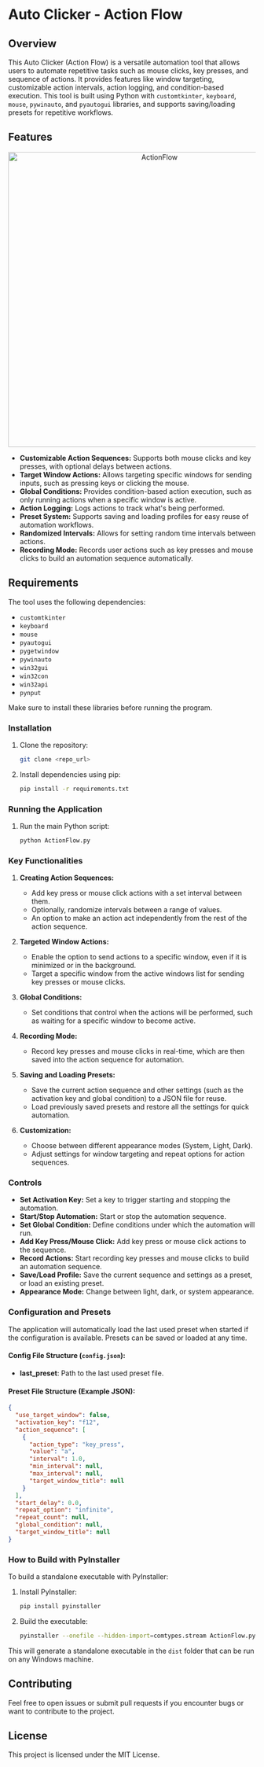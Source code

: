 
# Auto Clicker - Action Flow

## Overview
This Auto Clicker (Action Flow) is a versatile automation tool that allows users to automate repetitive tasks such as mouse clicks, key presses, and sequence of actions. It provides features like window targeting, customizable action intervals, action logging, and condition-based execution. This tool is built using Python with `customtkinter`, `keyboard`, `mouse`, `pywinauto`, and `pyautogui` libraries, and supports saving/loading presets for repetitive workflows.

## Features
<p align="center">  <img width="600" src="https://github.com/user-attachments/assets/34b1051d-01a9-4627-b46b-10f9c6d2b9a0" alt="ActionFlow"> </p>

- **Customizable Action Sequences:** Supports both mouse clicks and key presses, with optional delays between actions.
- **Target Window Actions:** Allows targeting specific windows for sending inputs, such as pressing keys or clicking the mouse.
- **Global Conditions:** Provides condition-based action execution, such as only running actions when a specific window is active.
- **Action Logging:** Logs actions to track what's being performed.
- **Preset System:** Supports saving and loading profiles for easy reuse of automation workflows.
- **Randomized Intervals:** Allows for setting random time intervals between actions.
- **Recording Mode:** Records user actions such as key presses and mouse clicks to build an automation sequence automatically.

## Requirements
The tool uses the following dependencies:
- `customtkinter`
- `keyboard`
- `mouse`
- `pyautogui`
- `pygetwindow`
- `pywinauto`
- `win32gui`
- `win32con`
- `win32api`
- `pynput`

Make sure to install these libraries before running the program.

### Installation
1. Clone the repository:
    ```bash
    git clone <repo_url>
    ```

2. Install dependencies using pip:
    ```bash
    pip install -r requirements.txt
    ```

### Running the Application
1. Run the main Python script:
    ```bash
    python ActionFlow.py
    ```

### Key Functionalities
1. **Creating Action Sequences:**
   - Add key press or mouse click actions with a set interval between them.
   - Optionally, randomize intervals between a range of values.
   - An option to make an action act independently from the rest of the action sequence.

2. **Targeted Window Actions:**
   - Enable the option to send actions to a specific window, even if it is minimized or in the background.
   - Target a specific window from the active windows list for sending key presses or mouse clicks.

3. **Global Conditions:**
   - Set conditions that control when the actions will be performed, such as waiting for a specific window to become active.

4. **Recording Mode:**
   - Record key presses and mouse clicks in real-time, which are then saved into the action sequence for automation.

5. **Saving and Loading Presets:**
   - Save the current action sequence and other settings (such as the activation key and global condition) to a JSON file for reuse.
   - Load previously saved presets and restore all the settings for quick automation.

6. **Customization:**
   - Choose between different appearance modes (System, Light, Dark).
   - Adjust settings for window targeting and repeat options for action sequences.

### Controls
- **Set Activation Key:** Set a key to trigger starting and stopping the automation.
- **Start/Stop Automation:** Start or stop the automation sequence.
- **Set Global Condition:** Define conditions under which the automation will run.
- **Add Key Press/Mouse Click:** Add key press or mouse click actions to the sequence.
- **Record Actions:** Start recording key presses and mouse clicks to build an automation sequence.
- **Save/Load Profile:** Save the current sequence and settings as a preset, or load an existing preset.
- **Appearance Mode:** Change between light, dark, or system appearance.

### Configuration and Presets
The application will automatically load the last used preset when started if the configuration is available. Presets can be saved or loaded at any time.

#### Config File Structure (`config.json`):
- **last_preset**: Path to the last used preset file.

#### Preset File Structure (Example JSON):
```json
{
  "use_target_window": false,
  "activation_key": "f12",
  "action_sequence": [
    {
      "action_type": "key_press",
      "value": "a",
      "interval": 1.0,
      "min_interval": null,
      "max_interval": null,
      "target_window_title": null
    }
  ],
  "start_delay": 0.0,
  "repeat_option": "infinite",
  "repeat_count": null,
  "global_condition": null,
  "target_window_title": null
}
```

### How to Build with PyInstaller
To build a standalone executable with PyInstaller:
1. Install PyInstaller:
    ```bash
    pip install pyinstaller
    ```

2. Build the executable:
    ```bash
    pyinstaller --onefile --hidden-import=comtypes.stream ActionFlow.py
    ```

This will generate a standalone executable in the `dist` folder that can be run on any Windows machine.

## Contributing
Feel free to open issues or submit pull requests if you encounter bugs or want to contribute to the project.

## License
This project is licensed under the MIT License.
